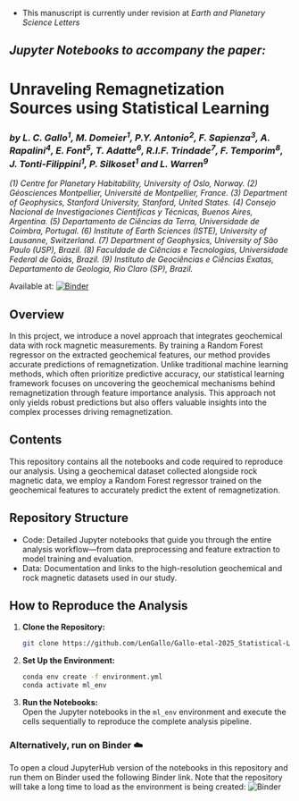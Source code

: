 - This manuscript is currently under revision at *Earth and Planetary Science Letters*

## ***Jupyter Notebooks to accompany the paper:***
    
# **Unraveling Remagnetization Sources using Statistical Learning**

### *by L. C. Gallo<sup>1</sup>, M. Domeier<sup>1</sup>, P.Y. Antonio<sup>2</sup>, F. Sapienza<sup>3</sup>, A. Rapalini<sup>4</sup>, E. Font<sup>5</sup>, T. Adatte<sup>6</sup>, R.I.F. Trindade<sup>7</sup>, F. Temporim<sup>8</sup>, J. Tonti-Filippini<sup>1</sup>, P. Silkoset<sup>1</sup> and L. Warren<sup>9</sup>*


*(1) Centre for Planetary Habitability, University of Oslo, Norway.* *(2) Géosciences Montpellier, Université de Montpellier, France.* *(3) Department of Geophysics, Stanford University, Stanford, United States.* *(4) Consejo Nacional de Investigaciones Científicas y Técnicas, Buenos Aires, Argentina.* *(5) Departamento de Ciências da Terra, Universidade de Coimbra, Portugal.* *(6) Institute of Earth Sciences (ISTE), University of Lausanne, Switzerland.*  *(7) Department of Geophysics, University of São Paulo (USP), Brazil.*  *(8) Faculdade de Ciências e Tecnologias, Universidade Federal de Goiás, Brazil.*  *(9) Instituto de Geociências e Ciências Exatas, Departamento de Geologia, Rio Claro (SP), Brazil.*

Available at: [![Binder](https://mybinder.org/badge_logo.svg)](https://mybinder.org/v2/gh/LenGallo/Gallo-etal-2025_Statistical-Learning-Remagnetizations/HEAD)
## Overview 

In this project, we introduce a novel approach that integrates geochemical data with rock magnetic measurements. By training a Random Forest regressor on the extracted geochemical features, our method provides accurate predictions of remagnetization. Unlike traditional machine learning methods, which often prioritize predictive accuracy, our statistical learning framework focuses on uncovering the geochemical mechanisms behind remagnetization through feature importance analysis. This approach not only yields robust predictions but also offers valuable insights into the complex processes driving remagnetization.

## Contents

This repository contains all the notebooks and code required to reproduce our analysis. Using a geochemical dataset collected alongside rock magnetic data, we employ a Random Forest regressor trained on the geochemical features to accurately predict the extent of remagnetization.

## Repository Structure
 - Code: Detailed Jupyter notebooks that guide you through the entire analysis workflow—from data preprocessing and feature extraction to model training and evaluation.
 - Data: Documentation and links to the high-resolution geochemical and rock magnetic datasets used in our study.

## How to Reproduce the Analysis

1. **Clone the Repository:**  
   ```bash
   git clone https://github.com/LenGallo/Gallo-etal-2025_Statistical-Learning-Remagnetizations

2. **Set Up the Environment:**  
   ```bash
   conda env create -f environment.yml
   conda activate ml_env
3. **Run the Notebooks:**  
Open the Jupyter notebooks in the `ml_env` environment and execute the cells sequentially to reproduce the complete analysis pipeline.

### Alternatively, run on Binder ☁️

To open a cloud JupyterHub version of the notebooks in this repository and run them on Binder used the following Binder link. Note that the repository will take a long time to load as the environment is being created: ![Binder](https://mybinder.org/badge_logo.svg)

